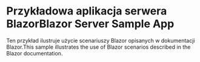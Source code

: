 # <a name="blazor-server-sample-app"></a><span data-ttu-id="a8ebb-101">Przykładowa aplikacja serwera Blazor</span><span class="sxs-lookup"><span data-stu-id="a8ebb-101">Blazor Server Sample App</span></span>

<span data-ttu-id="a8ebb-102">Ten przykład ilustruje użycie scenariuszy Blazor opisanych w dokumentacji Blazor.</span><span class="sxs-lookup"><span data-stu-id="a8ebb-102">This sample illustrates the use of Blazor scenarios described in the Blazor documentation.</span></span>
